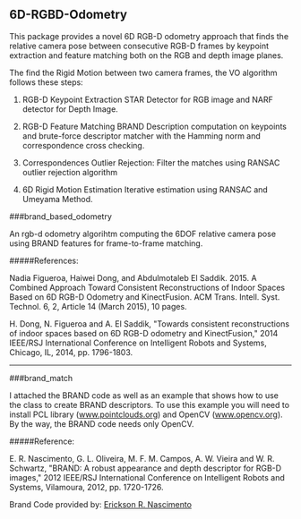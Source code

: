 ## 6D-RGBD-Odometry

This package provides a novel  6D  RGB-D   odometry   approach   that   finds   the   relative   camera   pose between consecutive RGB-D frames by keypoint extraction and feature  matching  both  on  the  RGB  and  depth  image  planes.

The find the Rigid Motion between two camera frames, the VO algorithm follows these steps:

1) RGB-D Keypoint Extraction
STAR Detector for RGB image and NARF detector for Depth Image.

2) RGB-D Feature Matching
BRAND Description computation on keypoints and brute-force descriptor matcher with the Hamming norm and correspondence cross checking.

3) Correspondences Outlier Rejection:
Filter the matches using RANSAC outlier rejection algorithm  

4) 6D Rigid Motion Estimation
Iterative estimation using RANSAC and Umeyama Method.

###brand_based_odometry

An rgb-d odometry algorihtm computing the 6DOF relative camera pose using BRAND features for frame-to-frame matching.

#####References:

Nadia Figueroa, Haiwei Dong, and Abdulmotaleb El Saddik. 2015. A Combined Approach Toward Consistent Reconstructions of Indoor Spaces Based on 6D RGB-D Odometry and KinectFusion. ACM Trans. Intell. Syst. Technol. 6, 2, Article 14 (March 2015), 10 pages.

H. Dong, N. Figueroa and A. El Saddik, "Towards consistent reconstructions of indoor spaces based on 6D RGB-D odometry and KinectFusion," 2014 IEEE/RSJ International Conference on Intelligent Robots and Systems, Chicago, IL, 2014, pp. 1796-1803.

---

###brand_match

I attached the BRAND code as well as an example that shows how to use the class to create BRAND descriptors. To use this example you will need to install PCL library (www.pointclouds.org) and OpenCV (www.opencv.org). By the way, the BRAND code needs only OpenCV.

#####Reference:

E. R. Nascimento, G. L. Oliveira, M. F. M. Campos, A. W. Vieira and W. R. Schwartz, "BRAND: A robust appearance and depth descriptor for RGB-D images," 2012 IEEE/RSJ International Conference on Intelligent Robots and Systems, Vilamoura, 2012, pp. 1720-1726.

Brand Code provided by: [Erickson R. Nascimento](http://homepages.dcc.ufmg.br/~erickson/index.html)

